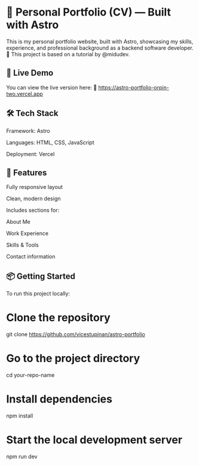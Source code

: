 # 📄 Personal Portfolio (CV) — Built with Astro
This is my personal portfolio website, built with Astro, showcasing my skills, experience, and professional background as a backend software developer. 
🧠 This project is based on a tutorial by @midudev.

## 🚀 Live Demo
You can view the live version here:
🔗 https://astro-portfolio-orpin-two.vercel.app

## 🛠️ Tech Stack
Framework: Astro

Languages: HTML, CSS, JavaScript

Deployment: Vercel

## 🎯 Features
Fully responsive layout

Clean, modern design

Includes sections for:

About Me

Work Experience

Skills & Tools

Contact information

## 📦 Getting Started
To run this project locally:

# Clone the repository
git clone https://github.com/vicestupinan/astro-portfolio

# Go to the project directory
cd your-repo-name

# Install dependencies
npm install

# Start the local development server
npm run dev
